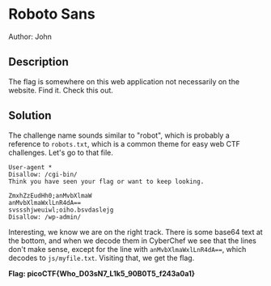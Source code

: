 # Roboto Sans
Author: John
## Description
The flag is somewhere on this web application not necessarily on the website. Find it.
Check this out.

## Solution
The challenge name sounds similar to "robot", which is probably a reference
to `robots.txt`, which is a common theme for easy web CTF challenges.
Let's go to that file.
```
User-agent *
Disallow: /cgi-bin/
Think you have seen your flag or want to keep looking.

ZmxhZzEudHh0;anMvbXlmaW
anMvbXlmaWxlLnR4dA==
svssshjweuiwl;oiho.bsvdaslejg
Disallow: /wp-admin/
```
Interesting, we know we are on the right track. There is some base64 text at
the bottom, and when we decode them in CyberChef we see that the lines don't
make sense, except for the line with `anMvbXlmaWxlLnR4dA==`, which decodes
to `js/myfile.txt`. Visiting that, we get the flag.

**Flag: picoCTF{Who_D03sN7_L1k5_90B0T5_f243a0a1}**